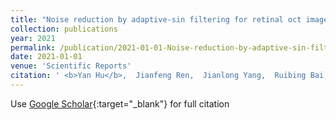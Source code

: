 ```yaml
---
title: "Noise reduction by adaptive-sin filtering for retinal oct images"
collection: publications
year: 2021
permalink: /publication/2021-01-01-Noise-reduction-by-adaptive-sin-filtering-for-retinal-oct-images
date: 2021-01-01
venue: 'Scientific Reports'
citation: ' <b>Yan Hu</b>,  Jianfeng Ren,  Jianlong Yang,  Ruibing Bai,  Jiang Liu, &quot;Noise reduction by adaptive-sin filtering for retinal oct images.&quot; Scientific Reports, 2021.'
---
```

Use [Google Scholar](https://scholar.google.com/scholar?q=Noise+reduction+by+adaptive+sin+filtering+for+retinal+oct+images){:target="_blank"} for full citation